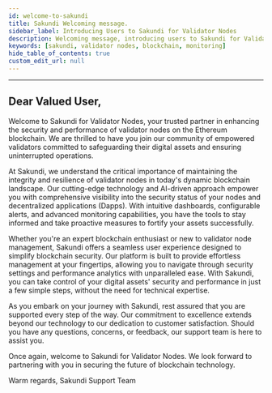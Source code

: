 ```yaml
---
id: welcome-to-sakundi
title: Sakundi Welcoming message.
sidebar_label: Introducing Users to Sakundi for Validator Nodes
description: Welcoming message, introducing users to Sakundi for Validator Nodes.
keywords: [sakundi, validator nodes, blockchain, monitoring]
hide_table_of_contents: true
custom_edit_url: null
---
```


---

## Dear Valued User,

Welcome to Sakundi for Validator Nodes, your trusted partner in enhancing the security and performance of validator nodes on the Ethereum blockchain. We are thrilled to have you join our community of empowered validators committed to safeguarding their digital assets and ensuring uninterrupted operations.

At Sakundi, we understand the critical importance of maintaining the integrity and resilience of validator nodes in today's dynamic blockchain landscape. Our cutting-edge technology and AI-driven approach empower you with comprehensive visibility into the security status of your nodes and decentralized applications (Dapps). With intuitive dashboards, configurable alerts, and advanced monitoring capabilities, you have the tools to stay informed and take proactive measures to fortify your assets successfully.

Whether you're an expert blockchain enthusiast or new to validator node management, Sakundi offers a seamless user experience designed to simplify blockchain security. Our platform is built to provide effortless management at your fingertips, allowing you to navigate through security settings and performance analytics with unparalleled ease. With Sakundi, you can take control of your digital assets' security and performance in just a few simple steps, without the need for technical expertise.

As you embark on your journey with Sakundi, rest assured that you are supported every step of the way. Our commitment to excellence extends beyond our technology to our dedication to customer satisfaction. Should you have any questions, concerns, or feedback, our support team is here to assist you.

Once again, welcome to Sakundi for Validator Nodes. We look forward to partnering with you in securing the future of blockchain technology.

Warm regards,
Sakundi Support Team